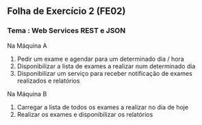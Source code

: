 ## Folha de Exercício 2 (FE02)
### Tema : Web Services REST e JSON

Na Máquina A
1. Pedir um exame e agendar para um determinado dia / hora
2. Disponibilizar a lista de exames a realizar num determinado dia
3. Disponibilizar um serviço para receber notificação de exames realizados
e relatórios

Na Máquina B
1. Carregar a lista de todos os exames a realizar no dia de hoje
2. Realizar os exames e disponibilizar os relatórios